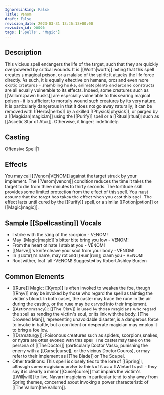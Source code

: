 ```yaml
---
IgnoreLinking: False
Title: Venom
draft: False
revision_date: 2023-03-31 13:36:13+00:00
revision_id: 98503
tags: ['Spells', 'Magic']
---
```


## Description
This vicious spell endangers the life of the target, such that they are quickly overpowered by critical wounds. 
It is [[Worth|worth]] noting that this spell creates a magical poison, or a malaise of the spirit; it attacks the life force directly. As such, it is equally effective on humans, orcs and even more exotic creatures - shambling husks, animate plants and arcane constructs are all equally vulnerable to its effects. Indeed, some creatures such as [[Vallornspawn husks]] are especially vulnerable to this searing magical poison - it is sufficient to mortally wound such creatures by its very nature.
It is particularly dangerous in that it does not go away naturally; it can be removed with [[Herbs|herbs]] by a skilled [[Physick|physick]], or purged by a [[Magician|magician]] using the [[Purify]] spell or a [[Ritual|ritual]] such as [[Ascetic Star of Atun]]. Otherwise, it lingers indefinitely.
## Casting
Offensive Spell|1
## Effects
You may call [[Venom|VENOM]] against the target struck by your implement.
The [[Venom|venom]] condition reduces the time it takes the target to die from three minutes to thirty seconds. The fortitude skill provides some limited protection from the effect of this spell.
You must assume that the target has taken the effect when you cast this spell. 
The effect lasts until cured by the [[Purify]] spell, or a similar [[Potion|potion]] or [[Magic|magic]].
## Sample [[Spellcasting]] Vocals
* I strike with the sting of the scorpion - VENOM!
* May [[Magic|magic]]'s bitter bite bring you low - VENOM!
* From the heart of hate I stab at you - VENOM!
* [[Naeve]]'s knife cleave your soul from your body - VENOM!
* In [[Llofir]]'s name, may rot and [[Ruin|ruin]] claim you - VENOM!
* Root wither, leaf fall -VENOM! Suggested by Robert Ashley Burden
## Common Elements
* [[Rune]] Magic: [[Kyrop]] is often invoked to weaken the foe, though [[Rhyv]] may be invoked by those who regard the spell as tainting the victim's blood. In both cases, the caster may trace the rune in the air during the casting, or the rune may be carved into their implement.
* [[Astronomancy]]: [[The Claw]] is used by those magicians who regard the spell as rending the victim's soul, or its link with the body. [[The Drowned Man]], representing unavoidable disaster, is a dangerous force to invoke in battle, but a confident or desperate magician may employ it to bring a foe low.
* [[Dramaturgy]]: Poisonous creatures such as spiders, scorpions,snakes, or hydra are often evoked with this spell. The caster may take on the persona of [[The Doctor]] (particularly Doctor Vassa, punishing the enemy with a [[Curse|curse]], or the vicious Doctor Couros), or may refer to their implement as [[The Blade]] or The Scalpel.
* Other traditions: This spell is closely tied to the lore of [[Spring]], although some magicians prefer to think of it as a [[Winter]] spell - they say it is clearly a minor [[Curse|curse]] that impairs the victim's [[Will|will]] to live. Navarri magicians in particular tend to shy away from Spring themes, concerned about invoking a power characteristic of [[The Vallorn|the Vallorn]].